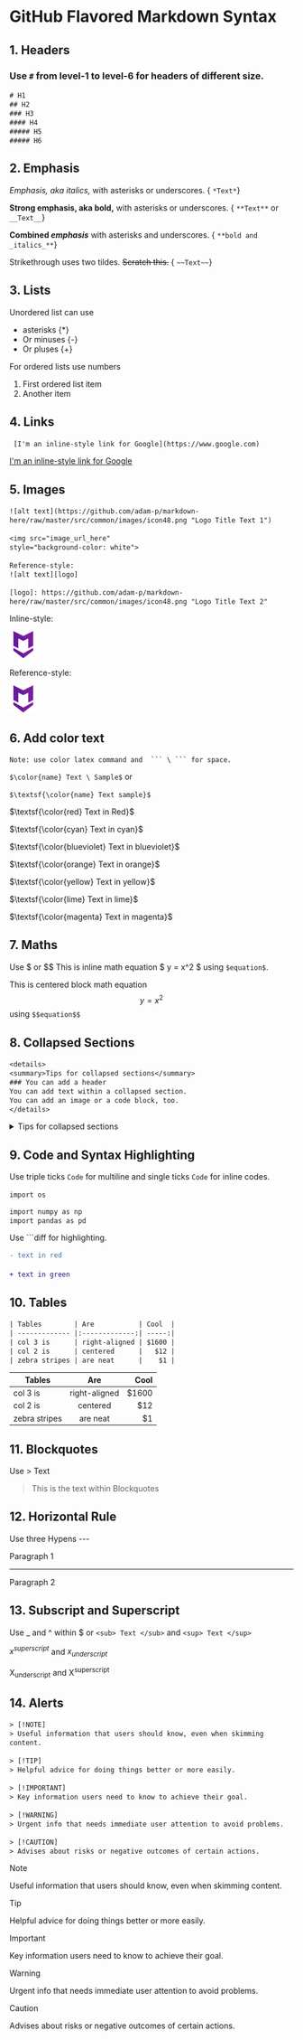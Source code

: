 # GitHub Flavored Markdown Syntax

## 1. Headers

###  Use  ``` # ``` from level-1 to level-6 for headers of different size. 
```
# H1
## H2
### H3
#### H4
##### H5
##### H6
```

## 2. Emphasis
*Emphasis, aka italics,* with asterisks or underscores. { ``` *Text* ```} 

**Strong emphasis, aka bold,** with asterisks or underscores. { ``` **Text** ``` or  ``` __Text__ ```} 

**Combined _emphasis_** with asterisks and underscores. { ``` **bold and _italics_** ```}

Strikethrough uses two tildes. ~~Scratch this.~~ { ``` ~~Text~~ ```} 

## 3. Lists
Unordered list can use 

- asterisks {*}
- Or minuses {-}
- Or pluses {+}

For ordered lists use numbers 

1. First ordered list item
2. Another item

## 4. Links
``` [I'm an inline-style link for Google](https://www.google.com)```

[I'm an inline-style link for Google](https://www.google.com) 

## 5. Images
``` Inline-style: 
![alt text](https://github.com/adam-p/markdown-here/raw/master/src/common/images/icon48.png "Logo Title Text 1")

<img src="image_url_here" 
style="background-color: white">

Reference-style: 
![alt text][logo]

[logo]: https://github.com/adam-p/markdown-here/raw/master/src/common/images/icon48.png "Logo Title Text 2"
```

Inline-style:

![alt text](https://github.com/adam-p/markdown-here/raw/master/src/common/images/icon48.png "Logo Title Text 1")

Reference-style:

![alt text][logo]

[logo]: https://github.com/adam-p/markdown-here/raw/master/src/common/images/icon48.png "Logo Title Text 2" 

## 6. Add color text
``` 
Note: use color latex command and  ``` \ ``` for space. 
```

``` $\color{name} Text \ Sample$ ``` or

``` $\textsf{\color{name} Text sample}$ ``` 

$\textsf{\color{red} Text in Red}$

$\textsf{\color{cyan} Text in cyan}$

$\textsf{\color{blueviolet} Text in blueviolet}$

$\textsf{\color{orange} Text in orange}$

$\textsf{\color{yellow} Text in yellow}$

$\textsf{\color{lime} Text in lime}$

$\textsf{\color{magenta} Text in magenta}$

## 7. Maths
Use $ or $$ 
This is inline math equation $ y = x^2 $ using ``` $equation$ ```.

This is centered block math equation $$ y= x^2 $$ using  ``` $$equation$$ ``` 

## 8. Collapsed Sections

``` 
<details>
<summary>Tips for collapsed sections</summary>
### You can add a header
You can add text within a collapsed section. 
You can add an image or a code block, too.
</details>
```

<details>

<summary>Tips for collapsed sections</summary>

### You can add a header

 You can add text within a collapsed section. 

 You can add an image or a code block, too.

</details>

## 9. Code and Syntax Highlighting

 Use triple ticks ``` Code ``` for multiline and single ticks `Code` for inline codes. 

`import os`

``` 
import numpy as np
import pandas as pd
```

Use ```diff for highlighting. 

```diff
- text in red

+ text in green
```

## 10. Tables

``` Colons can be used to align columns.
| Tables        | Are           | Cool  |
| ------------- |:-------------:| -----:|
| col 3 is      | right-aligned | $1600 |
| col 2 is      | centered      |   $12 |
| zebra stripes | are neat      |    $1 |
```

| Tables        | Are           | Cool  |
| ------------- |:-------------:| -----:|
| col 3 is      | right-aligned | $1600 |
| col 2 is      | centered      |   $12 |
| zebra stripes | are neat      |    $1 |


## 11. Blockquotes

Use > Text 
 
> This is the text within Blockquotes 


## 12. Horizontal Rule

Use three Hypens --- 

Paragraph 1 

---
Paragraph 2 

## 13. Subscript and Superscript
 Use _ and ^ within $ or  ``` <sub> Text </sub> ``` and  ``` <sup> Text </sup> ``` 
 
$x^{superscript}$ and  $x_{underscript}$
 
 X<sub>underscript</sub> and X<sup>superscript</sup> 

## 14. Alerts

```
> [!NOTE]
> Useful information that users should know, even when skimming content.

> [!TIP]
> Helpful advice for doing things better or more easily.

> [!IMPORTANT]
> Key information users need to know to achieve their goal.

> [!WARNING]
> Urgent info that needs immediate user attention to avoid problems.

> [!CAUTION]
> Advises about risks or negative outcomes of certain actions.

```

> [!NOTE]
> Useful information that users should know, even when skimming content. 

> [!TIP]
> Helpful advice for doing things better or more easily. 

> [!IMPORTANT]
> Key information users need to know to achieve their goal. 

> [!WARNING]
> Urgent info that needs immediate user attention to avoid problems. 

> [!CAUTION]
> Advises about risks or negative outcomes of certain actions. 


